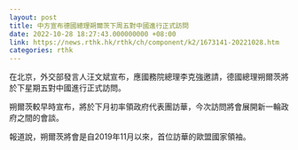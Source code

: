 ```yaml
---
layout: post
title: 中方宣布德國總理朔爾茨下周五對中國進行正式訪問
date: 2022-10-28 18:27:43.000000000 +08:00
link: https://news.rthk.hk/rthk/ch/component/k2/1673141-20221028.htm
categories: rthk
---
```


在北京，外交部發言人汪文斌宣布，應國務院總理李克強邀請，德國總理朔爾茨將於下星期五對中國進行正式訪問。

朔爾茨較早時宣布，將於下月初率領政府代表團訪華，今次訪問將會展開新一輪政府之間的會談。

報道說，朔爾茨將會是自2019年11月以來，首位訪華的歐盟國家領袖。
